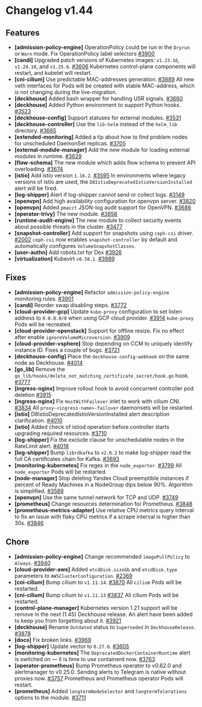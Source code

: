 # Changelog v1.44

## Features


 - **[admission-policy-engine]** OperationPolicy could be run in the `Dryrun` or `Warn` mode. Fix OperationPolicy label selectors [#3900](https://github.com/deckhouse/deckhouse/pull/3900)
 - **[candi]** Upgraded patch versions of Kubernetes images: `v1.23.16`, `v1.24.10`, and `v1.25.6`. [#3606](https://github.com/deckhouse/deckhouse/pull/3606)
    Kubernetes control-plane components will restart, and kubelet will restart.
 - **[cni-cilium]** Use predictable MAC-addresses generation. [#3889](https://github.com/deckhouse/deckhouse/pull/3889)
    All new veth interfaces for Pods will be created with stable MAC-address, which is not changing during the live-migration.
 - **[deckhouse]** Added bash wrapper for handling USR signals. [#3660](https://github.com/deckhouse/deckhouse/pull/3660)
 - **[deckhouse]** Added Python environment to support Python hooks. [#3523](https://github.com/deckhouse/deckhouse/pull/3523)
 - **[deckhouse-config]** Support statuses for external modules. [#3531](https://github.com/deckhouse/deckhouse/pull/3531)
 - **[deckhouse-controller]** Use the `lib-helm` instead of the `helm_lib` directory. [#3665](https://github.com/deckhouse/deckhouse/pull/3665)
 - **[extended-monitoring]** Added a tip about how to find problem nodes for unscheduled DaemonSet replicas. [#3705](https://github.com/deckhouse/deckhouse/pull/3705)
 - **[external-module-manager]** Add the new module for loading external modules in runtime. [#3629](https://github.com/deckhouse/deckhouse/pull/3629)
 - **[flow-schema]** The new module which adds flow schema to prevent API overloading. [#3674](https://github.com/deckhouse/deckhouse/pull/3674)
 - **[istio]** Add istio version `1.16.2`. [#3595](https://github.com/deckhouse/deckhouse/pull/3595)
    In environments where legacy versions of istio are used, the `D8IstioDeprecatedIstioVersionInstalled` alert will be fired.
 - **[log-shipper]** Alert if log-shipper cannot send or collect logs. [#3149](https://github.com/deckhouse/deckhouse/pull/3149)
 - **[openvpn]** Add high availability configuration for openvpn server. [#3820](https://github.com/deckhouse/deckhouse/pull/3820)
 - **[openvpn]** Added `pmacct` JSON-log audit support for OpenVPN. [#3686](https://github.com/deckhouse/deckhouse/pull/3686)
 - **[operator-trivy]** The new module. [#3858](https://github.com/deckhouse/deckhouse/pull/3858)
 - **[runtime-audit-engine]** The new module to collect security events about possible threats in the cluster. [#3477](https://github.com/deckhouse/deckhouse/pull/3477)
 - **[snapshot-controller]** Add support for snapshots using `ceph-csi` driver. [#2002](https://github.com/deckhouse/deckhouse/pull/2002)
    `ceph-csi` now enables `snapshot-controller` by default and automatically configures `VolumeSnapshotClasses`.
 - **[user-authn]** Add robots.txt for Dex [#3926](https://github.com/deckhouse/deckhouse/pull/3926)
 - **[virtualization]** Kubevirt `v0.58.1`. [#3989](https://github.com/deckhouse/deckhouse/pull/3989)

## Fixes


 - **[admission-policy-engine]** Refactor `admission-policy-engine` monitoring rules. [#3901](https://github.com/deckhouse/deckhouse/pull/3901)
 - **[candi]** Reorder swap disabling steps. [#3772](https://github.com/deckhouse/deckhouse/pull/3772)
 - **[cloud-provider-gcp]** Update `kube-proxy` configuration to set listen address to `0.0.0.0/0` when using GCP cloud provider. [#3914](https://github.com/deckhouse/deckhouse/pull/3914)
    `kube-proxy` Pods will be recreated.
 - **[cloud-provider-openstack]** Support for offline resize. Fix no effect after enable `ignoreVolumeMicroversion`. [#3909](https://github.com/deckhouse/deckhouse/pull/3909)
 - **[cloud-provider-vsphere]** Stop depending on CCM to uniquely identify instance ID. Fixes a couple of bugs. [#3721](https://github.com/deckhouse/deckhouse/pull/3721)
 - **[deckhouse-config]** Place the `deckhouse-config-webhook` on the same node as Deckhouse. [#4014](https://github.com/deckhouse/deckhouse/pull/4014)
 - **[go_lib]** Remove the `go_lib/hooks/delete_not_matching_certificate_secret/hook.go` hook. [#3777](https://github.com/deckhouse/deckhouse/pull/3777)
 - **[ingress-nginx]** Improve rollout hook to avoid concurrent controller pod deletion [#3915](https://github.com/deckhouse/deckhouse/pull/3915)
 - **[ingress-nginx]** Fix `HostWithFailover` inlet to work with cilium CNI. [#3834](https://github.com/deckhouse/deckhouse/pull/3834)
    All `proxy-<ingress-name>-failover` daemonsets will be restarted.
 - **[istio]** D8IstioDeprecatedIstioVersionInstalled alert description clarification. [#4010](https://github.com/deckhouse/deckhouse/pull/4010)
 - **[istio]** Added check of istiod operation before controller starts upgrading required resources. [#3710](https://github.com/deckhouse/deckhouse/pull/3710)
 - **[log-shipper]** Fix the exclude clause for unschedulable nodes in the RateLimit alert. [#4018](https://github.com/deckhouse/deckhouse/pull/4018)
 - **[log-shipper]** Bump `librdkafka` to `v2.0.2` to make log-shipper read the full CA certificates chain for Kafka. [#3693](https://github.com/deckhouse/deckhouse/pull/3693)
 - **[monitoring-kubernetes]** Fix regex in the `node_exporter`. [#3799](https://github.com/deckhouse/deckhouse/pull/3799)
    All `node_exporter` Pods will be restarted.
 - **[node-manager]** Stop deleting Yandex Cloud preemptible instances if percent of Ready Machines in a NodeGroup dips below 90%. Algorithm is simplified. [#3589](https://github.com/deckhouse/deckhouse/pull/3589)
 - **[openvpn]** Use the same tunnel network for TCP and UDP. [#3749](https://github.com/deckhouse/deckhouse/pull/3749)
 - **[prometheus]** Change resources determination for Prometheus. [#3848](https://github.com/deckhouse/deckhouse/pull/3848)
 - **[prometheus-metrics-adapter]** Use relative CPU metrics query interval to fix an issue with flaky CPU metrics if a scrape interval is higher than 30s. [#3846](https://github.com/deckhouse/deckhouse/pull/3846)

## Chore


 - **[admission-policy-engine]** Change recommended `imagePullPolicy` to `Always`. [#3940](https://github.com/deckhouse/deckhouse/pull/3940)
 - **[cloud-provider-aws]** Added `etcdDisk.sizeGb` and `etcdDisk.type` parameters to `AWSClusterConfiguration`. [#2369](https://github.com/deckhouse/deckhouse/pull/2369)
 - **[cni-cilium]** Bump cilium to `v1.11.14`. [#3870](https://github.com/deckhouse/deckhouse/pull/3870)
    All `cilium` Pods will be restarted.
 - **[cni-cilium]** Bump cilium to `v1.11.13` [#3837](https://github.com/deckhouse/deckhouse/pull/3837)
    All cilium Pods will be restarted.
 - **[control-plane-manager]** Kubernetes version 1.21 support will be remove in the next (1.45) Deckhouse release. An alert have been added to keep you from forgetting about it. [#3921](https://github.com/deckhouse/deckhouse/pull/3921)
 - **[deckhouse]** Rename `Outdated` status to `Superseded` in `DeckhouseRelease`. [#3878](https://github.com/deckhouse/deckhouse/pull/3878)
 - **[docs]** Fix broken links. [#3969](https://github.com/deckhouse/deckhouse/pull/3969)
 - **[log-shipper]** Update vector to `0.27.0`. [#3605](https://github.com/deckhouse/deckhouse/pull/3605)
 - **[monitoring-kubernetes]** The `DeprecatedDockerContainerRuntime` alert is switched on — it is time to use containerd now. [#3763](https://github.com/deckhouse/deckhouse/pull/3763)
 - **[operator-prometheus]** Bump Prometheus operator to v0.62.0 and alertmanager to v0.25.0. Sending alerts to Telegram is native without proxies now. [#3757](https://github.com/deckhouse/deckhouse/pull/3757)
    Prometheus and Prometheus operator Pods will restart.
 - **[prometheus]** Added `longtermNodeSelector` and `longtermTolerations` options to the module. [#3711](https://github.com/deckhouse/deckhouse/pull/3711)

